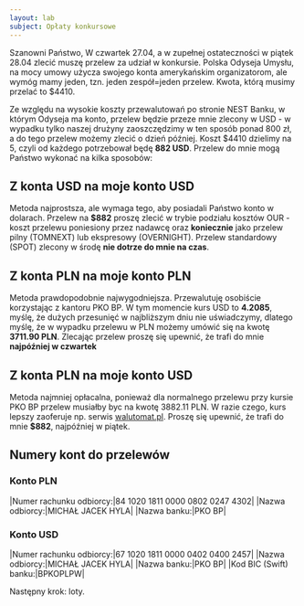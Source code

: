 ```yaml
---
layout: lab
subject: Opłaty konkursowe
---
```


Szanowni Państwo,
W czwartek 27.04, a w zupełnej ostateczności w piątek 28.04 zlecić muszę przelew za udział w konkursie. Polska Odyseja Umysłu, na mocy umowy użycza swojego konta amerykańskim organizatorom, ale wymóg mamy jeden, tzn. jeden zespół=jeden przelew. Kwota, którą musimy przelać to $4410. 

Ze względu na wysokie koszty przewalutowań po stronie NEST Banku, w którym Odyseja ma konto, przelew będzie przeze mnie zlecony w USD - w wypadku tylko naszej drużyny zaoszczędzimy w ten sposób ponad 800 zł, a do tego przelew możemy zlecić o dzień później. Koszt $4410 dzielimy na 5, czyli od każdego potrzebował będę **882 USD**. Przelew do mnie mogą Państwo wykonać na kilka sposobów:

## Z konta USD na moje konto USD
Metoda najprostsza, ale wymaga tego, aby posiadali Państwo konto w dolarach. Przelew na **$882** proszę zlecić w trybie podziału kosztów OUR - koszt przelewu poniesiony przez nadawcę oraz **koniecznie** jako przelew pilny (TOMNEXT) lub ekspresowy (OVERNIGHT). Przelew standardowy (SPOT) zlecony w środę **nie dotrze do mnie na czas**. 

## Z konta PLN na moje konto PLN
Metoda prawdopodobnie najwygodniejsza. Przewalutuję osobiście korzystając z kantoru PKO BP. W tym momencie kurs USD to **4.2085**, myślę, że dużych przesunięć w najbliższym dniu nie uświadczymy, dlatego myślę, że w wypadku przelewu w PLN możemy umówić się na kwotę **3711.90 PLN**. Zlecając przelew proszę się upewnić, że trafi do mnie **najpóźniej w czwartek**

## Z konta PLN na moje konto USD
Metoda najmniej opłacalna, ponieważ dla normalnego przelewu przy kursie PKO BP przelew musiałby byc na kwotę 3882.11 PLN. W razie czego, kurs lepszy zaoferuje np. serwis [walutomat.pl](https://www.walutomat.pl). Proszę się upewnić, że trafi do mnie **$882**, najpóźniej w piątek.

## Numery kont do przelewów

### Konto PLN

|Numer rachunku odbiorcy:|84 1020 1811 0000 0802 0247 4302|
|Nazwa odbiorcy:|MICHAŁ JACEK HYLA|
|Nazwa banku:|PKO BP|


### Konto USD

|Numer rachunku odbiorcy:|67 1020 1811 0000 0402 0400 2457|
|Nazwa odbiorcy:|MICHAŁ JACEK HYLA|
|Nazwa banku:|PKO BP|
|Kod BIC (Swift) banku:|BPKOPLPW|

Następny krok: loty.